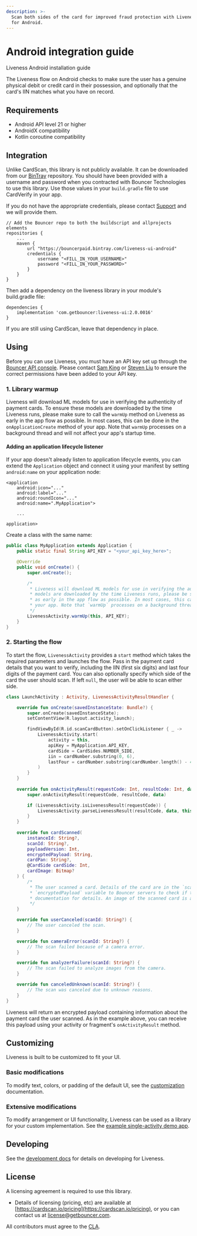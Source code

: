 ```yaml
---
description: >-
  Scan both sides of the card for improved fraud protection with Liveness Check
  for Android.
---
```


# Android integration guide
Liveness Android installation guide

The Liveness flow on Android checks to make sure the user has a genuine physical debit or credit card in their possession, and optionally that the card's IIN matches what you have on record.

## Requirements
* Android API level 21 or higher
* AndroidX compatibility
* Kotlin coroutine compatibility

## Integration
Unlike CardScan, this library is not publicly available. It can be downloaded from our [BinTray](https://bintray.com/bouncerpaid/) repository. You should have been provided with a username and password when you contracted with Bouncer Technologies to use this library. Use those values in your `build.gradle` file to use CardVerify in your app.

If you do not have the appropriate credentials, please contact [Support](mailto:support@getbouncer.com) and we will provide them.

```text
// Add the Bouncer repo to both the buildscript and allprojects elements
repositories {
    ...
    maven {
        url "https://bouncerpaid.bintray.com/liveness-ui-android"
        credentials {
            username "<FILL_IN_YOUR_USERNAME>"
            password "<FILL_IN_YOUR_PASSWORD>"
        }
    }
}
```

Then add a dependency on the liveness library in your module's build.gradle file:

```text
dependencies {
    implementation 'com.getbouncer:liveness-ui:2.0.0016'
}
```

If you are still using CardScan, leave that dependency in place.

## Using
Before you can use Liveness, you must have an API key set up through the [Bouncer API console](https://api.getbouncer.com/console). Please contact [Sam King](mailto:sam@getbouncer.com) or [Steven Liu](mailto:steven@getbouncer.com) to ensure the correct permissions have been added to your API key.

### 1. Library warmup
Liveness will download ML models for use in verifying the authenticity of payment cards. To ensure these models are downloaded by the time Liveness runs, please make sure to call the `warmUp` method on Liveness as early in the app flow as possible. In most cases, this can be done in the `onApplicationCreate` method of your app. Note that `warmUp` processes on a background thread and will not affect your app's startup time.

#### Adding an application lifecycle listener
If your app doesn't already listen to application lifecycle events, you can extend the `Application` object and connect it using your manifest by setting `android:name` on your application node:

```markup
<application
    android:icon="..."
    android:label="..."
    android:roundIcon="..."
    android:name=".MyApplication">

    ...

application>
```

Create a class with the same name:

```java
public class MyApplication extends Application {
    public static final String API_KEY = "<your_api_key_here>";

    @Override
    public void onCreate() {
        super.onCreate();

        /*
         * Liveness will download ML models for use in verifying the authenticity of payment cards. To ensure these
         * models are downloaded by the time Liveness runs, please be sure to call the `warmUp` method on Liveness
         * as early in the app flow as possible. In most cases, this can be done in the `onApplicationCreate` method of
         * your app. Note that `warmUp` processes on a background thread and will not affect your app's startup time.
         */
        LivenessActivity.warmUp(this, API_KEY);
    }
}
```

### 2. Starting the flow

To start the flow, `LivenessActivity` provides a `start` method which takes the required parameters and launches the flow. Pass in the payment card details that you want to verify, including the IIN \(first six digits\) and last four digits of the payment card. You can also optionally specify which side of the card the user should scan. If left `null`, the user will be able to scan either side.

```kotlin
class LaunchActivity : Activity, LivenessActivityResultHandler {

    override fun onCreate(savedInstanceState: Bundle?) {
        super.onCreate(savedInstanceState);
        setContentView(R.layout.activity_launch);

        findViewById(R.id.scanCardButton).setOnClickListener { _ ->
            LivenessActivity.start(
                activity = this,
                apiKey = MyApplication.API_KEY,
                cardSide = CardSides.NUMBER_SIDE,
                iin = cardNumber.substring(0, 6),
                lastFour = cardNumber.substring(cardNumber.length() - 4)
            )
        }
    }
    
    override fun onActivityResult(requestCode: Int, resultCode: Int, data: Intent) {
        super.onActivityResult(requestCode, resultCode, data)

        if (LivenessActivity.isLivenessResult(requestCode)) {
            LivenessActivity.parseLivenessResult(resultCode, data, this)
        }
    }
    
    override fun cardScanned(
        instanceId: String?,
        scanId: String?,
        payloadVersion: Int,
        encryptedPayload: String,
        cardPan: String?,
        @CardSide cardSide: Int,
        cardImage: Bitmap?
    ) {
        /*
         * The user scanned a card. Details of the card are in the `scanResult` variable. Send the value in the
         * `encryptedPayload` variable to Bouncer servers to check if the card is genuine. See the server integration
         * documentation for details. An image of the scanned card is available in the `cardImage` variable.
         */
    }

    override fun userCanceled(scanId: String?) {
        // The user canceled the scan.
    }

    override fun cameraError(scanId: String?) {
        // The scan failed because of a camera error.
    }

    override fun analyzerFailure(scanId: String?) {
        // The scan failed to analyze images from the camera.
    }

    override fun canceledUnknown(scanId: String?) {
        // The scan was canceled due to unknown reasons.
    }
}
```

Liveness will return an encrypted payload containing information about the payment card the user scanned. As in the example above, you can receive this payload using your activity or fragment's `onActivityResult` method.

## Customizing
Liveness is built to be customized to fit your UI.

### Basic modifications
To modify text, colors, or padding of the default UI, see the [customization](/card-scan/android-integration-guide/android-customization-guide.md) documentation.

### Extensive modifications
To modify arrangement or UI functionality, Liveness can be used as a library for your custom implementation. See the [example single-activity demo app](https://github.com/getbouncer/cardscan-android/blob/master/demo/src/main/java/com/getbouncer/cardscan/demo/SingleActivityDemo.java).

## Developing
See the [development docs](/card-scan/android-integration-guide/android-development-guide.md) for details on developing for Liveness.

## License
A licensing agreement is required to use this library.
* Details of licensing \(pricing, etc\) are available at [https://cardscan.io/pricing](https://cardscan.io/pricing), or you can contact us at [license@getbouncer.com](mailto:license@getbouncer.com).

All contributors must agree to the [CLA](https://github.com/getbouncer/cardscan-android/blob/master/Contributor%20License%20Agreement).
